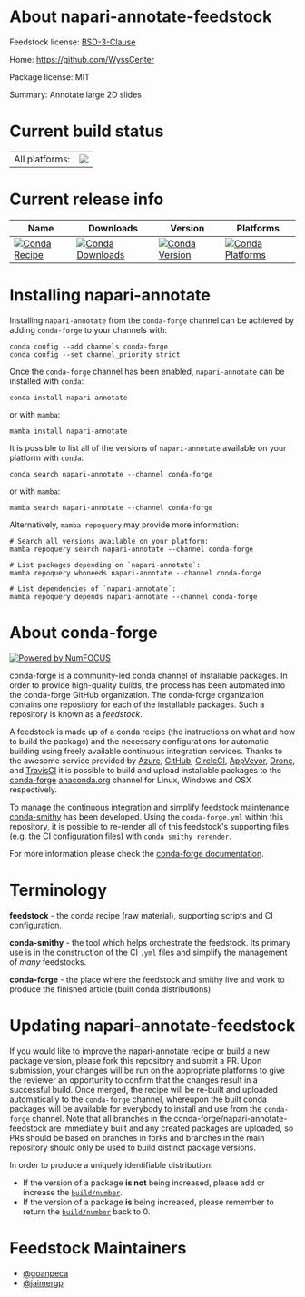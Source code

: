 About napari-annotate-feedstock
===============================

Feedstock license: [BSD-3-Clause](https://github.com/conda-forge/napari-annotate-feedstock/blob/main/LICENSE.txt)

Home: https://github.com/WyssCenter

Package license: MIT

Summary: Annotate large 2D slides

Current build status
====================


<table><tr><td>All platforms:</td>
    <td>
      <a href="https://dev.azure.com/conda-forge/feedstock-builds/_build/latest?definitionId=19119&branchName=main">
        <img src="https://dev.azure.com/conda-forge/feedstock-builds/_apis/build/status/napari-annotate-feedstock?branchName=main">
      </a>
    </td>
  </tr>
</table>

Current release info
====================

| Name | Downloads | Version | Platforms |
| --- | --- | --- | --- |
| [![Conda Recipe](https://img.shields.io/badge/recipe-napari--annotate-green.svg)](https://anaconda.org/conda-forge/napari-annotate) | [![Conda Downloads](https://img.shields.io/conda/dn/conda-forge/napari-annotate.svg)](https://anaconda.org/conda-forge/napari-annotate) | [![Conda Version](https://img.shields.io/conda/vn/conda-forge/napari-annotate.svg)](https://anaconda.org/conda-forge/napari-annotate) | [![Conda Platforms](https://img.shields.io/conda/pn/conda-forge/napari-annotate.svg)](https://anaconda.org/conda-forge/napari-annotate) |

Installing napari-annotate
==========================

Installing `napari-annotate` from the `conda-forge` channel can be achieved by adding `conda-forge` to your channels with:

```
conda config --add channels conda-forge
conda config --set channel_priority strict
```

Once the `conda-forge` channel has been enabled, `napari-annotate` can be installed with `conda`:

```
conda install napari-annotate
```

or with `mamba`:

```
mamba install napari-annotate
```

It is possible to list all of the versions of `napari-annotate` available on your platform with `conda`:

```
conda search napari-annotate --channel conda-forge
```

or with `mamba`:

```
mamba search napari-annotate --channel conda-forge
```

Alternatively, `mamba repoquery` may provide more information:

```
# Search all versions available on your platform:
mamba repoquery search napari-annotate --channel conda-forge

# List packages depending on `napari-annotate`:
mamba repoquery whoneeds napari-annotate --channel conda-forge

# List dependencies of `napari-annotate`:
mamba repoquery depends napari-annotate --channel conda-forge
```


About conda-forge
=================

[![Powered by
NumFOCUS](https://img.shields.io/badge/powered%20by-NumFOCUS-orange.svg?style=flat&colorA=E1523D&colorB=007D8A)](https://numfocus.org)

conda-forge is a community-led conda channel of installable packages.
In order to provide high-quality builds, the process has been automated into the
conda-forge GitHub organization. The conda-forge organization contains one repository
for each of the installable packages. Such a repository is known as a *feedstock*.

A feedstock is made up of a conda recipe (the instructions on what and how to build
the package) and the necessary configurations for automatic building using freely
available continuous integration services. Thanks to the awesome service provided by
[Azure](https://azure.microsoft.com/en-us/services/devops/), [GitHub](https://github.com/),
[CircleCI](https://circleci.com/), [AppVeyor](https://www.appveyor.com/),
[Drone](https://cloud.drone.io/welcome), and [TravisCI](https://travis-ci.com/)
it is possible to build and upload installable packages to the
[conda-forge](https://anaconda.org/conda-forge) [anaconda.org](https://anaconda.org/)
channel for Linux, Windows and OSX respectively.

To manage the continuous integration and simplify feedstock maintenance
[conda-smithy](https://github.com/conda-forge/conda-smithy) has been developed.
Using the ``conda-forge.yml`` within this repository, it is possible to re-render all of
this feedstock's supporting files (e.g. the CI configuration files) with ``conda smithy rerender``.

For more information please check the [conda-forge documentation](https://conda-forge.org/docs/).

Terminology
===========

**feedstock** - the conda recipe (raw material), supporting scripts and CI configuration.

**conda-smithy** - the tool which helps orchestrate the feedstock.
                   Its primary use is in the construction of the CI ``.yml`` files
                   and simplify the management of *many* feedstocks.

**conda-forge** - the place where the feedstock and smithy live and work to
                  produce the finished article (built conda distributions)


Updating napari-annotate-feedstock
==================================

If you would like to improve the napari-annotate recipe or build a new
package version, please fork this repository and submit a PR. Upon submission,
your changes will be run on the appropriate platforms to give the reviewer an
opportunity to confirm that the changes result in a successful build. Once
merged, the recipe will be re-built and uploaded automatically to the
`conda-forge` channel, whereupon the built conda packages will be available for
everybody to install and use from the `conda-forge` channel.
Note that all branches in the conda-forge/napari-annotate-feedstock are
immediately built and any created packages are uploaded, so PRs should be based
on branches in forks and branches in the main repository should only be used to
build distinct package versions.

In order to produce a uniquely identifiable distribution:
 * If the version of a package **is not** being increased, please add or increase
   the [``build/number``](https://docs.conda.io/projects/conda-build/en/latest/resources/define-metadata.html#build-number-and-string).
 * If the version of a package **is** being increased, please remember to return
   the [``build/number``](https://docs.conda.io/projects/conda-build/en/latest/resources/define-metadata.html#build-number-and-string)
   back to 0.

Feedstock Maintainers
=====================

* [@goanpeca](https://github.com/goanpeca/)
* [@jaimergp](https://github.com/jaimergp/)

